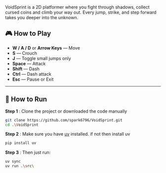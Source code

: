 VoidSprint is a 2D platformer where you fight through shadows, collect cursed coins and climb your way out. Every jump, strike, and step forward takes you deeper into the unknown.

## 🎮 How to Play

- **W / A / D** or **Arrow Keys** — Move
- **S** — Crouch
- **J** — Toggle small jumps only
- **Space** — Attack
- **Shift** — Dash
- **Ctrl** — Dash attack
- **Esc** — Pause or Exit

---

## 🚀 How to Run

**Step 1** : Clone the project or downloaded the code manually
```bash
git clone https://github.com/spark6796/VoidSprint.git
cd .\VoidSprint
```

**Step 2** : Make sure you have [uv](https://github.com/astral-sh/uv) installed.
if not then install uv
```bash
pip install uv
```

**Step 3** : Then just run:

```bash
uv sync
uv run .\src\
```
